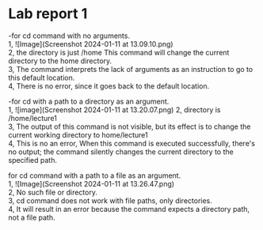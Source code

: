 # Lab report 1
-for cd command with no arguments.  
1, ![Image](Screenshot 2024-01-11 at 13.09.10.png)  
2, the directory is just /home This command will change the current directory to the home directory.  
3,  The command interprets the lack of arguments as an instruction to go to this default location.   
4, There is no error, since it goes back to the default location.  

-for cd with a path to a directory as an argument.  
1, ![image](Screenshot 2024-01-11 at 13.20.07.png)
2, directory is /home/lecture1  
3, The output of this command is not visible, but its effect is to change the current working directory to home/lecture1  
4, This is no an error, When this command is executed successfully, there's no output; the command silently changes the current directory to the specified path.   

for cd command with a path to a file as an argument.  
1, ![Image](Screenshot 2024-01-11 at 13.26.47.png)  
2, No such file or directory.  
3, cd command does not work with file paths, only directories.  
4, It will result in an error because the command expects a directory path, not a file path.
